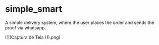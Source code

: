 # simple_smart
A simple delivery system, where the user places the order and sends the proof via whatsapp.

![](Captura de Tela (1).png)
